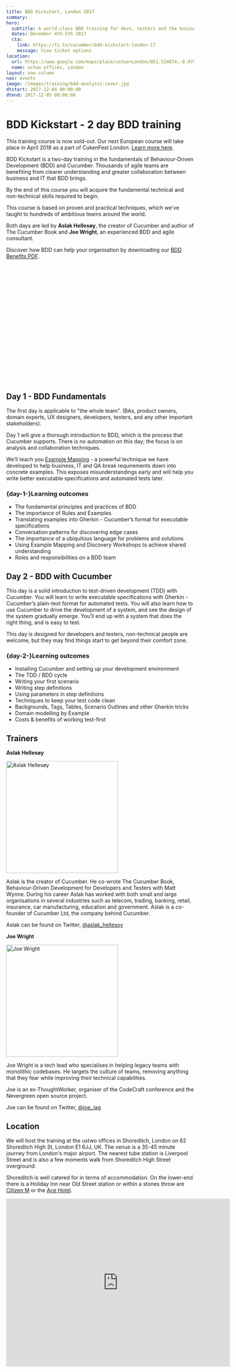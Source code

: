 ```yaml
---
title: BDD Kickstart, London 2017
summary: 
hero:
  subtitle: A world-class BDD training for devs, testers and the business
  dates: December 4th-5th 2017
  cta:
    link: https://ti.to/cucumber/bdd-kickstart-london-17
    message: View ticket options
location: 
  url: https://www.google.com/maps/place/ustwo+London/@51.524074,-0.0793667,17z/data=!3m1!4b1!4m5!3m4!1s0x48761cb0c877dff1:0x4b063d67310deeb0!8m2!3d51.524074!4d-0.077178
  name: ustwo offices, London
layout: one-column
nav: events
image: /images/training/bdd-analysis-cover.jpg
dtstart: 2017-12-04 00:00:00
dtend: 2017-12-05 00:00:00
---
```


# BDD Kickstart - 2 day BDD training

This training course is now sold-out. Our next European course will take place in April 2018 as a part of CukenFest London. [Learn more here](https://cucumber.io/events/bdd-kickstart-london-2018).

BDD Kickstart is a two-day training in the fundamentals of Behaviour-Driven Development (BDD) and Cucumber. Thousands of agile teams are benefiting from clearer understanding and greater collaboration between business and IT that BDD brings.

By the end of this course you will acquire the fundamental technical and non-technical skills required to begin.

This course is based on proven and practical techniques, which we've taught to hundreds of ambitious teams around the world.

Both days are led by **Aslak Hellesøy**, the creator of Cucumber and author of The Cucumber Book and **Joe Wright**, an experienced BDD and agile consultant. 

Discover how BDD can help your organisation by downloading our [BDD Benefits PDF](https://cucumber.io/bdd-benefits.pdf).

<div class="row"><div class="col-md-6 col-md-offset-3"><script src="//fast.wistia.com/embed/medias/953ry8h08l.jsonp" async></script><script src="//fast.wistia.com/assets/external/E-v1.js" async></script><div class="wistia_responsive_padding" style="padding:56.25% 0 28px 0;position:relative;"><div class="wistia_responsive_wrapper" style="height:100%;left:0;position:absolute;top:0;width:100%;"><div class="wistia_embed wistia_async_953ry8h08l videoFoam=true" style="height:100%;width:100%">&nbsp;</div></div></div></div></div>


## Day 1 - BDD Fundamentals

The first day is applicable to "the whole team".  (BAs, product owners, domain experts, UX designers, developers, testers, and any other important stakeholders).

Day 1 will give a thorough introduction to BDD, which is the process that Cucumber supports. There is no automation on this day; the focus is on analysis and collaboration techniques.

We’ll teach you [Example Mapping](https://cucumber.io/blog/2015/12/08/example-mapping-introduction) - a powerful technique we have developed to help business, IT and QA break requirements down into concrete examples. This exposes misunderstandings early and will help you write better executable specifications and automated tests later.

### {day-1-}Learning outcomes

* The fundamental principles and practices of BDD
* The importance of Rules and Examples
* Translating examples into Gherkin - Cucumber’s format for executable specifications
* Conversation patterns for discovering edge cases
* The importance of a ubiquitous language for problems and solutions
* Using Example Mapping and Discovery Workshops to achieve shared understanding
* Roles and responsibilities on a BDD team


## Day 2 - BDD with Cucumber

This day is a solid introduction to test-driven development (TDD) with Cucumber. You will learn to write executable specifications with Gherkin - Cucumber’s plain-text format for automated tests. You will also learn how to use Cucumber to drive the development of a system, and see the design of the system gradually emerge. You’ll end up with a system that does the right thing, and is easy to test.

This day is designed for developers and testers, non-technical people are welcome, but they may find things start to get beyond their comfort zone.

### {day-2-}Learning outcomes
* Installing Cucumber and setting up your development environment
* The TDD / BDD cycle
* Writing your first scenario
* Writing step definitions
* Using parameters in step definitions
* Techniques to keep your test code clean
* Backgrounds, Tags, Tables, Scenario Outlines and other Gherkin tricks
* Domain modelling by Example
* Costs & benefits of working test-first

## Trainers

**Aslak Hellesøy**

<img src="{{ site.url }}/images/headshots/aslak.jpg" alt="Aslak Hellesøy" height="300" width="300">

Aslak is the creator of Cucumber. He co-wrote The Cucumber Book, Behaviour-Driven Development for Developers and Testers with Matt Wynne. During his career Aslak has worked with both small and large organisations in several industries such as telecom, trading, banking, retail, insurance, car manufacturing, education and government. Aslak is a co-founder of Cucumber Ltd, the company behind Cucumber.

Aslak can be found on Twitter, [@aslak_hellesoy](https://twitter.com/aslak_hellesoy)

**Joe Wright**

<img src="{{ site.url }}/images/headshots/joe_wright.jpg" alt="Joe Wright" height="300" width="300">

Joe Wright is a tech lead who specialises in helping legacy teams with monolithic codebases. He targets the culture of teams, removing anything that they fear while improving their technical capabilities.

Joe is an ex-ThoughtWorker, organiser of the CodeCraft conference and the Nevergreen open source project.

Joe can be found on Twitter, [@joe_jag](https://twitter.com/joe_jag)

## Location

We will host the training at the ustwo offices in Shoreditch, London on 62 Shoreditch High St, London E1 6JJ, UK. The venue is a 35-45 minute journey from London's major airport. The nearest tube station is Liverpool Street and is also a few moments walk from Shoreditch High Street overground. 

Shoreditch is well catered for in terms of accommodation. On the lower-end there is a Holiday Inn near Old Street station or within a stones throw are [Citizen M](https://www.google.com/maps/place/citizenM+London+Shoreditch+hotel/@51.5252483,-0.0799741,17z/data=!4m5!3m4!1s0x48761cb0e9fb8e05:0xb68b6777d93e000e!8m2!3d51.5241135!4d-0.0785901) or the [Ace Hotel](https://www.google.com/maps/place/Ace+Hotel+London+Shoreditch/@51.5253782,-0.0794768,17z/data=!3m1!4b1!4m5!3m4!1s0x48761cba08de2267:0x18ea9064b8cb94ba!8m2!3d51.5253782!4d-0.0772881). 

<iframe src="https://www.google.com/maps/embed?pb=!1m18!1m12!1m3!1d2482.4081162327166!2d-0.07936668483747375!3d51.52407397963784!2m3!1f0!2f0!3f0!3m2!1i1024!2i768!4f13.1!3m3!1m2!1s0x48761cb0c877dff1%3A0x4b063d67310deeb0!2sustwo+London!5e0!3m2!1sen!2sus!4v1505137883741" width="600" height="450" frameborder="0" style="border:0" allowfullscreen></iframe>


<!-- Drip -->
<script type="text/javascript">
  var _dcq = _dcq || [];
  var _dcs = _dcs || {}; 
  _dcs.account = '7849462';
  
  (function() {
    var dc = document.createElement('script');
    dc.type = 'text/javascript'; dc.async = true; 
    dc.src = '//tag.getdrip.com/7849462.js';
    var s = document.getElementsByTagName('script')[0];
    s.parentNode.insertBefore(dc, s);
  })();
</script>
